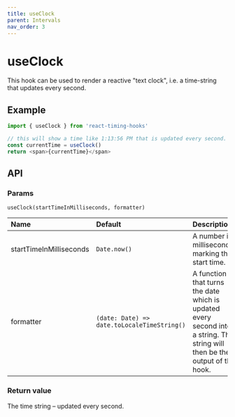```yaml
---
title: useClock
parent: Intervals
nav_order: 3
---
```


# useClock

This hook can be used to render a reactive "text clock", i.e. a time-string that updates every second.

## Example

```javascript
import { useClock } from 'react-timing-hooks'

// this will show a time like 1:13:56 PM that is updated every second. Like a clock.
const currentTime = useClock()
return <span>{currentTime}</span>
```

## API

### Params

`useClock(startTimeInMilliseconds, formatter)`

| Name                        | Default                                     | Description                                                          |
|:----------------------------|:--------------------------------------------|:---------------------------------------------------------------------|
| startTimeInMilliseconds     | `Date.now()`                                | A number in milliseconds, marking the start time.                    |
| formatter                   | `(date: Date) => date.toLocaleTimeString()` | A function that turns the date which is updated every second into a string. This string will then be the output of the hook. |

### Return value

The time string – updated every second.
